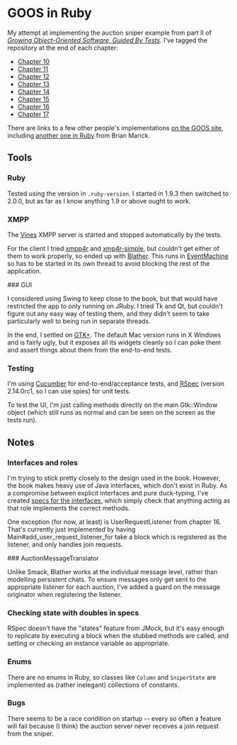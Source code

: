 # GOOS in Ruby

My attempt at implementing the auction sniper example from part II of
[*Growing Object-Oriented Software, Guided By Tests*](http://www.growing-object-oriented-software.com/).
I've tagged the repository at the end of each chapter:

* [Chapter 10](https://github.com/kerryb/goos-ruby/tree/chapter-10)
* [Chapter 11](https://github.com/kerryb/goos-ruby/tree/chapter-11)
* [Chapter 12](https://github.com/kerryb/goos-ruby/tree/chapter-12)
* [Chapter 13](https://github.com/kerryb/goos-ruby/tree/chapter-13)
* [Chapter 14](https://github.com/kerryb/goos-ruby/tree/chapter-14)
* [Chapter 15](https://github.com/kerryb/goos-ruby/tree/chapter-15)
* [Chapter 16](https://github.com/kerryb/goos-ruby/tree/chapter-16)
* [Chapter 17](https://github.com/kerryb/goos-ruby/tree/chapter-17)

There are links to a few other people's implementations
[on the GOOS site](http://www.growing-object-oriented-software.com/code.html),
including
[another one in Ruby](https://github.com/marick/growing-oo-software-in-ruby)
from Brian Marick.

## Tools

### Ruby

Tested using the version in `.ruby-version`. I started in 1.9.3 then switched
to 2.0.0, but as far as I know anything 1.9 or above ought to work.

### XMPP

The [Vines](http://www.getvines.org/) XMPP server is started and stopped
automatically by the tests.

For the client I tried [xmpp4r](http://home.gna.org/xmpp4r/) and
[xmp4r-simple](https://github.com/blaine/xmpp4r-simple), but couldn't get
either of them to work properly, so ended up with
[Blather](https://github.com/adhearsion/blather).  This runs in
[EventMachine](http://rubyeventmachine.com/) so has to be started in its own
thread to avoid blocking the rest of the application.

### GUI

I considered using Swing to keep close to the book, but that would have
restricted the app to only running on JRuby. I tried Tk and Qt, but couldn't
figure out any easy way of testing them, and they didn't seem to take
particularly well to being run in separate threads.

In the end, I settled on [GTK+](http://www.gtk.org/). The default Mac version
runs in X Windows and is fairly ugly, but it exposes all its widgets cleanly so
I can poke them and assert things about them from the end-to-end tests.

### Testing

I'm using [Cucumber](http://cukes.info/) for end-to-end/acceptance tests, and
[RSpec](http://rspec.info/) (version 2.14.0rc1, so I can use spies) for unit
tests.

To test the UI, I'm just calling methods directly on the main Gtk::Window
object (which still runs as normal and can be seen on the screen as the tests
run).

## Notes

### Interfaces and roles

I'm trying to stick pretty closely to the design used in the book. However, the
book makes heavy use of Java interfaces, which don't exist in Ruby. As a
compromise between explicit interfaces and pure duck-typing, I've created
[specs for the
interfaces](https://github.com/kerryb/goos-ruby/tree/master/spec/support/roles),
which simply check that anything acting as that role implements the correct
methods.

One exception (for now, at least) is UserRequestListener from chapter 16.
That's currently just implemented by having Main#add_user_request_listener_for
take a block which is registered as the listener, and only handles join
requests.

### AuctionMessageTranslator

Unlike Smack, Blather works at the individual message level, rather than
modelling persistent chats. To ensure messages only get sent to the appropriate
listener for each auction, I've added a guard on the message originator when
registering the listener.

### Checking state with doubles in specs

RSpec doesn't have the "states" feature from JMock, but it's easy enough to
replicate by executing a block when the stubbed methods are called, and setting
or checking an instance variable as appropriate.

### Enums

There are no enums in Ruby, so classes like `Column` and `SniperState` are
implemented as (rather inelegant) collections of constants.

### Bugs

There seems to be a race condition on startup -- every so often a feature will
fail because (I think) the auction server never receives a join request from
the sniper.

